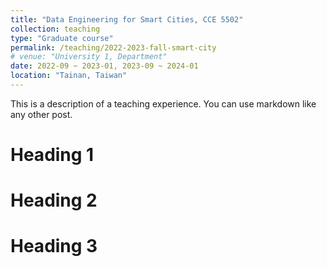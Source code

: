 ```yaml
---
title: "Data Engineering for Smart Cities, CCE 5502"
collection: teaching
type: "Graduate course"
permalink: /teaching/2022-2023-fall-smart-city
# venue: "University 1, Department"
date: 2022-09 ~ 2023-01, 2023-09 ~ 2024-01
location: "Tainan, Taiwan"
---
```


This is a description of a teaching experience. You can use markdown like any other post.

Heading 1
======

Heading 2
======

Heading 3
======
